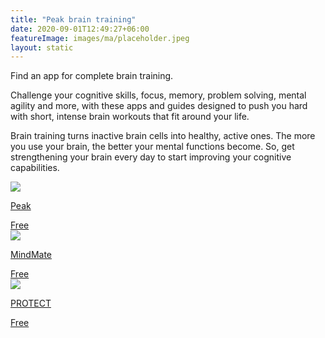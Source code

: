 ```yaml
---
title: "Peak brain training"
date: 2020-09-01T12:49:27+06:00
featureImage: images/ma/placeholder.jpeg
layout: static
---
```


Find an app for complete brain training.

Challenge your cognitive skills, focus, memory, problem solving, mental agility and more, with these apps and guides designed to push you hard with short, intense brain workouts that fit around your life.

Brain training turns inactive brain cells into healthy, active ones. The more you use your brain, the better your mental functions become. So, get strengthening your brain every day to start improving your cognitive capabilities.

<a class="ma-link" href="https://www.peak.net/"><div class="ma-card ma-card-Health"><div class="ma-icon"><img src ="/images/Icon-check - health - opacity.svg"/></div><div class="ma-name"><p>Peak</p></div><div class="ma-paid-text"><span>Free</span></div></div></a><a class="ma-link" href="https://www.mindmate-app.com/"><div class="ma-card ma-card-Health"><div class="ma-icon"><img src ="/images/Icon-check - health - opacity.svg"/></div><div class="ma-name"><p>MindMate</p></div><div class="ma-paid-text"><span>Free</span></div></div></a><a class="ma-link" href="https://www.protectstudy.org.uk/"><div class="ma-card ma-card-Health"><div class="ma-icon"><img src ="/images/Icon-check - health - opacity.svg"/></div><div class="ma-name"><p>PROTECT</p></div><div class="ma-paid-text"><span>Free</span></div></div></a>  

<br/><br/>






